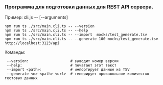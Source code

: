 ### Программа для подготовки данных для REST API сервера.  

Пример: cli.js --<command> [--arguments]
```
npm run ts ./src/main.cli.ts -- --version
npm run ts ./src/main.cli.ts -- --help 
npm run ts ./src/main.cli.ts -- --import  mocks/test_generate.tsv
npm run ts ./src/main.cli.ts -- --generate 100 mocks/test_generate.tsv http://localhost:3123/api
```
Команды:
```
 --version:                   # выводит номер версии
 --help:                      # печатает этот текст
 --import <path>:             # импортирует данные из TSV
 --generate <n> <path> <url>  # генерирует произвольное количество тестовых данных
 ```
